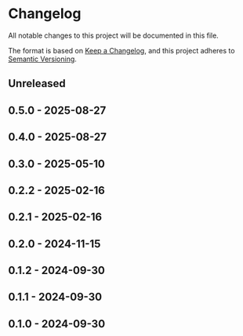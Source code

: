 # Changelog

All notable changes to this project will be documented in this file.

The format is based on [Keep a Changelog](https://keepachangelog.com/en/1.0.0/),
and this project adheres to [Semantic Versioning](https://semver.org/spec/v2.0.0.html).

## Unreleased

## 0.5.0 - 2025-08-27

## 0.4.0 - 2025-08-27

## 0.3.0 - 2025-05-10

## 0.2.2 - 2025-02-16

## 0.2.1 - 2025-02-16

## 0.2.0 - 2024-11-15

## 0.1.2 - 2024-09-30

## 0.1.1 - 2024-09-30

## 0.1.0 - 2024-09-30
